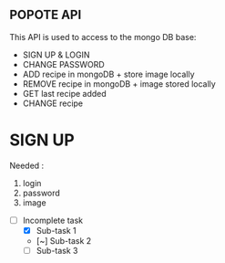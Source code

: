 POPOTE API
---

This API is used to access to the mongo DB base:
- SIGN UP & LOGIN
- CHANGE PASSWORD
- ADD recipe in mongoDB + store image locally
- REMOVE recipe in mongoDB + image stored locally
- GET last recipe added
- CHANGE recipe

# SIGN UP
Needed : 
1. login
2. password
3. image

- [ ] Incomplete task
  - [x] Sub-task 1
  - [~] Sub-task 2
  - [ ] Sub-task 3
